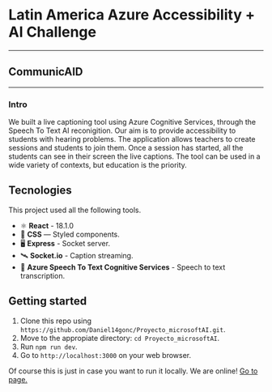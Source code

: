 # Latin America Azure Accessibility + AI Challenge
***
## CommunicAID
***
### Intro
We built a live captioning tool using Azure Cognitive Services, through the
Speech To Text AI reconigition. Our aim is to provide accessibility to
students with hearing problems. The application allows teachers to create
sessions and students to join them. Once a session has started, all the
students can see in their screen the live captions. The tool can be used
in a wide variety of contexts, but education is the priority.

## Tecnologies
This project used all the following tools.
 - ⚛ **React**  - 18.1.0
- 💅 **CSS** — Styled components.
- 🖥️ **Express** - Socket server.
- 🛰️ **Socket.io** - Caption streaming.
- 🧠 **Azure Speech To Text Cognitive Services** - Speech to text transcription.

## Getting started

1. Clone this repo using `https://github.com/Daniel14gonc/Proyecto_microsoftAI.git`.
2. Move to the appropiate directory: `cd Proyecto_microsoftAI`.
3. Run `npm run dev`.
4. Go to `http://localhost:3000` on your web browser.

Of course this is just in case you want to run it locally.
We are online! [Go to page.](https://communic-aid.com/)